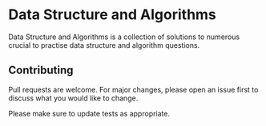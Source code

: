 # Data Structure and Algorithms

Data Structure and Algorithms is a collection of solutions to numerous crucial to practise data structure and algorithm questions.

 
## Contributing
Pull requests are welcome. For major changes, please open an issue first to discuss what you would like to change.

Please make sure to update tests as appropriate.
